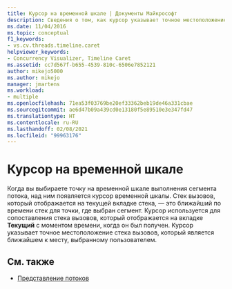 ```yaml
---
title: Курсор на временной шкале | Документы Майкрософт
description: Сведения о том, как курсор указывает точное местоположение стека вызовов, который является ближайшим к месту, выбранному пользователем.
ms.date: 11/04/2016
ms.topic: conceptual
f1_keywords:
- vs.cv.threads.timeline.caret
helpviewer_keywords:
- Concurrency Visualizer, Timeline Caret
ms.assetid: cc7d567f-b655-4539-810c-6506e7852121
author: mikejo5000
ms.author: mikejo
manager: jmartens
ms.workload:
- multiple
ms.openlocfilehash: 71ea53f03769be20ef33362beb19de46a331cbae
ms.sourcegitcommit: ae6d47b09a439cd0e13180f5e89510e3e347fd47
ms.translationtype: HT
ms.contentlocale: ru-RU
ms.lasthandoff: 02/08/2021
ms.locfileid: "99963176"
---
```

# <a name="timeline-caret"></a>Курсор на временной шкале
Когда вы выбираете точку на временной шкале выполнения сегмента потока, над ним появляется курсор временной шкалы. Стек вызовов, который отображается на текущей вкладке стека, — это ближайший по времени стек для точки, где выбран сегмент. Курсор используется для сопоставления стека вызовов, который отображается на вкладке **Текущий** с моментом времени, когда он был получен. Курсор указывает точное местоположение стека вызовов, который является ближайшем к месту, выбранному пользователем.

## <a name="see-also"></a>См. также
- [Представление потоков](../profiling/threads-view-parallel-performance.md)